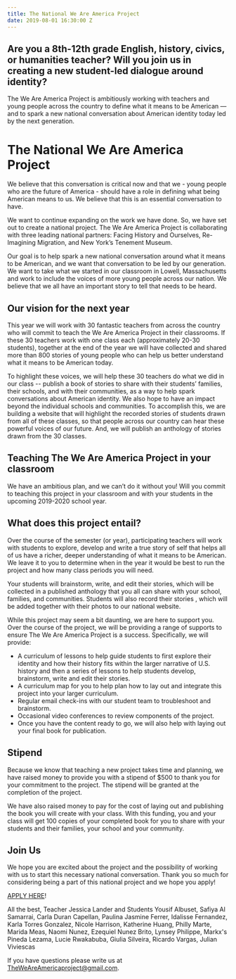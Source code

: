 ```yaml
---
title: The National We Are America Project
date: 2019-08-01 16:30:00 Z
---
```


## Are you a 8th-12th grade English, history, civics, or humanities teacher? Will you join us in creating a new student-led dialogue around identity?

The We Are America Project is ambitiously working with teachers and young people across the country to define what it means to be American — and to spark a new national conversation about American identity today led by the next generation.

# The National We Are America Project

We believe that this conversation is critical now and that we - young people who are the future of America - should have a role in defining what being American means to us. We believe that this is an essential conversation to have.

We want to continue expanding on the work we have done. So, we have set out to create a national project. The We Are America Project is collaborating with three leading national partners: Facing History and Ourselves, Re-Imagining Migration, and New York’s Tenement Museum.

Our goal is to help spark a new national conversation around what it means to be American, and we want that conversation to be led by our generation.  We want to take what we started in our classroom in Lowell, Massachusetts and work to include the voices of more young people across our nation. We believe that we all have an important story to tell that needs to be heard.

## Our vision for the next year

This year we will work with 30 fantastic teachers from across the country who will commit to teach the We Are America Project in their classrooms. If these 30 teachers work with one class each (approximately 20-30 students), together at the end of the year we will have collected and shared more than 800 stories of young people who can help us better understand what it means to be American today.

To highlight these voices, we will help these 30 teachers do what we did in our class -- publish a book of stories to share with their students’ families, their schools, and with their communities, as a way to help spark conversations about American identity. We also hope to have an impact beyond the individual schools and communities.  To accomplish this, we are building a website that will highlight the recorded stories of students drawn from all of these classes, so that people across our country can hear these powerful voices of our future.  And, we will publish an anthology of stories drawn from the 30 classes.

## Teaching The We Are America Project in your classroom

We have an ambitious plan, and we can’t do it without you! Will you commit to teaching this project in your classroom and with your students in the upcoming 2019-2020 school year.

## What does this project entail?

Over the course of the semester (or year), participating teachers will work with students to explore, develop and write a true story of self that helps all of us have a richer, deeper understanding of what it means to be American.  We leave it to you to determine when in the year it would be best to run the project and how many class periods you will need.

Your students will brainstorm, write, and edit their stories, which will be collected in a published anthology that you all can share with your school, families, and communities.  Students will also record their stories , which will be added together with their photos to our national website.

While this project may seem a bit daunting, we are here to support you.
Over the course of the project, we will be providing a range of supports to ensure The We Are America Project is a success. Specifically, we will provide:

- A curriculum of lessons to help guide students to first explore their identity and how their history fits within the larger narrative of U.S. history and then a series of lessons to help students develop, brainstorm, write and edit their stories.
- A curriculum map for you to help plan how to lay out and integrate this project into your larger curriculum.
- Regular email check-ins with our student team to troubleshoot and brainstorm.
- Occasional video conferences to review components of the project.
- Once you have the content ready to go, we will also help with laying out your final book for publication.

## Stipend

Because we know that teaching a new project takes time and planning, we have raised money to provide you with a stipend of $500 to thank you for your commitment to the project.  The stipend will be granted at the completion of the project.

We have also raised money to pay for the cost of laying out and publishing the book you will create with your class. With this funding, you and your class will get 100 copies of your completed book for you to share with your students and their families, your school and your community.

## Join Us

We hope you are excited about the project and the possibility of working with us to start this necessary national conversation. Thank you so much for considering being a part of this national project and we hope you apply!

[APPLY HERE](https://docs.google.com/forms/d/e/1FAIpQLScL58YbTM2_tUYcmdr5aSwjBgFiWLfMeEOtBS3zzGL575Fiug/viewform)!

All the best,
Teacher Jessica Lander and Students Yousif Albuset, Safiya Al Samarrai, Carla Duran Capellan, Paulina Jasmine Ferrer, Idalisse Fernandez, Karla Torres Gonzalez, Nicole Harrison, Katherine Huang, Philly Marte, Marida Meas, Naomi Nunez, Ezequiel Nunez Brito, Lynsey Philippe, Markx's Pineda Lezama, Lucie Rwakabuba, Giulia Silveira, Ricardo Vargas, Julian Viviescas

If you have questions please write us at [TheWeAreAmericaproject@gmail.com](mailto:theweareamericaproject@gmail.com).